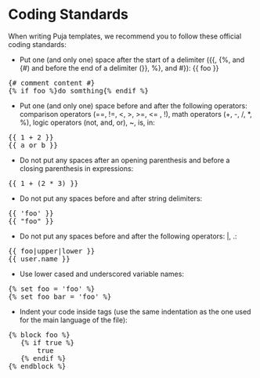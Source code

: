 Coding Standards
=======

When writing Puja templates, we recommend you to follow these official coding standards:

- Put one (and only one) space after the start of a delimiter ({{, {%, and {#) and before the end of a delimiter (}}, %}, and #}):
{{ foo }}
<pre>
{# comment content #}
{% if foo %}do somthing{% endif %}
</pre>
- Put one (and only one) space before and after the following operators: comparison operators (==, !=, <, >, >=, <= , !), math operators (+, -, /, *, %), logic operators (not, and, or), ~, is, in:
<pre>{{ 1 + 2 }}
{{ a or b }}</pre>

- Do not put any spaces after an opening parenthesis and before a closing parenthesis in expressions:
<pre>{{ 1 + (2 * 3) }}</pre>

- Do not put any spaces before and after string delimiters:
<pre>{{ 'foo' }}
{{ "foo" }}</pre>

- Do not put any spaces before and after the following operators: |, .:
<pre>{{ foo|upper|lower }}
{{ user.name }}</pre>

- Use lower cased and underscored variable names:
<pre>{% set foo = 'foo' %}
{% set foo_bar = 'foo' %}</pre>

- Indent your code inside tags (use the same indentation as the one used for the main language of the file):
<pre>{% block foo %}
   {% if true %}
       true
   {% endif %}
{% endblock %}
</pre>
